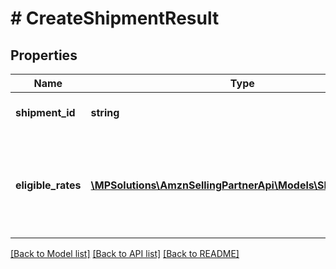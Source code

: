 # # CreateShipmentResult

## Properties

Name | Type | Description | Notes
------------ | ------------- | ------------- | -------------
**shipment_id** | **string** | The unique shipment identifier. |
**eligible_rates** | [**\MPSolutions\AmznSellingPartnerApi\Models\Shipping\Rate[]**](Rate.md) | A list of all the available rates that can be used to send the shipment. |

[[Back to Model list]](../../README.md#models) [[Back to API list]](../../README.md#endpoints) [[Back to README]](../../README.md)
